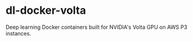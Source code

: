 # dl-docker-volta
Deep learning Docker containers built for NVIDIA's Volta GPU on AWS P3 instances. 


